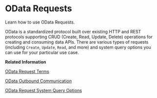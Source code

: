 <!-- loiobbaf7a46bf2140fbb1217b2fec9cb4c2 -->

# OData Requests

Learn how to use OData Requests.

OData is a standardized protocol built over existing HTTP and REST protocols supporting CRUD \(Create, Read, Update, Delete\) operations for creating and consuming data APIs. There are various types of requests \(including `Create`, `Update`, `Read`, and more\) and system query options you can use for your particular use case.

**Related Information**  


[OData Request Terms](odata-request-terms-a3b0e95.md "An overview of some OData Request terminology.")

[OData Outbound Communication](odata-outbound-communication-811b523.md "The OData Client Proxy is the interface between the client (consumer of a service) and the service implementation (data provisioning) in the OData service consumption in ABAP. This enables ABAP developers to create OData client coding to run OData requests in your ABAP coding.")

[OData Request System Query Options](odata-request-system-query-options-a205104.md "Learn how to use OData system query options. System query options include:")

